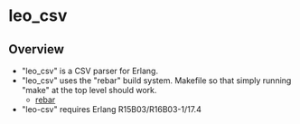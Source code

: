 leo_csv
=======

Overview
--------

* "leo_csv" is a CSV parser for Erlang.
* "leo_csv" uses the "rebar" build system. Makefile so that simply running "make" at the top level should work.
  * [rebar](https://github.com/basho/rebar)
* "leo-csv" requires Erlang R15B03/R16B03-1/17.4

